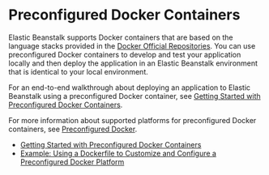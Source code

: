 # Preconfigured Docker Containers<a name="create_deploy_dockerpreconfig"></a>

Elastic Beanstalk supports Docker containers that are based on the language stacks provided in the [Docker Official Repositories](http://registry.hub.docker.com/official)\. You can use preconfigured Docker containers to develop and test your application locally and then deploy the application in an Elastic Beanstalk environment that is identical to your local environment\.

For an end\-to\-end walkthrough about deploying an application to Elastic Beanstalk using a preconfigured Docker container, see [Getting Started with Preconfigured Docker Containers](create_deploy_dockerpreconfig.walkthrough.md)\.

For more information about supported platforms for preconfigured Docker containers, see [Preconfigured Docker](concepts.platforms.md#concepts.platforms.dockerpreconfig)\.


+ [Getting Started with Preconfigured Docker Containers](create_deploy_dockerpreconfig.walkthrough.md)
+ [Example: Using a Dockerfile to Customize and Configure a Preconfigured Docker Platform](create_deploy_dockerpreconfig.dockerfile.md)